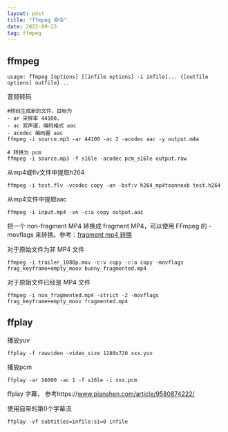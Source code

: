 ```yaml
---
layout: post
title: "ffmpeg 命令"
date: 2022-09-23
tag: ffmpeg
---
```



## ffmpeg 
```
usage: ffmpeg [options] [[infile options] -i infile]... {[outfile options] outfile}...
```

音频转码
```
#转码生成新的文件，目标为 
- ar 采样率 44100，
- ac 双声道，编码格式 aac
- acodec 编码器 aac
ffmpeg -i source.mp3 -ar 44100 -ac 2 -acodec aac -y output.m4a

# 转换为 pcm
ffmpeg -i source.mp3 -f s16le -acodec pcm_s16le output.raw
```

从mp4或flv文件中提取h264
```
ffmpeg -i test.flv -vcodec copy -an -bsf:v h264_mp4toannexb test.h264
```
从mp4文件中提取aac
```
ffmpeg -i input.mp4 -vn -c:a copy output.aac
```

把一个 non-fragment MP4 转换成 fragment MP4，可以使用 FFmpeg 的 -movflags 来转换。参考：[fragment mp4 转换](https://shangxin.me/2017/08/11/fragment-mp4-%E8%BD%AC%E6%8D%A2/)

对于原始文件为非 MP4 文件
```
ffmpeg -i trailer_1080p.mov -c:v copy -c:a copy -movflags frag_keyframe+empty_moov bunny_fragmented.mp4

```
对于原始文件已经是 MP4 文件
```
ffmpeg -i non_fragmented.mp4 -strict -2 -movflags frag_keyframe+empty_moov fragmented.mp4

```




## ffplay

播放yuv
```
ffplay -f rawvideo -video_size 1280x720 xxx.yuv
```

播放pcm
```
ffplay -ar 16000 -ac 1 -f s16le -i xxx.pcm
```

ffplay 字幕， 参考https://www.pianshen.com/article/9580874222/

使用自带的第0个字幕流

```
ffplay -vf subtitles=infile:si=0 infile
```
